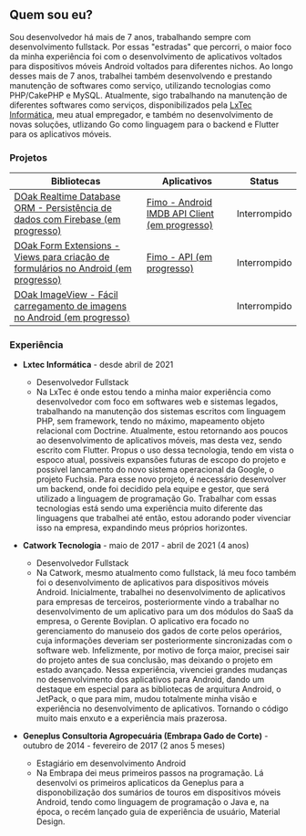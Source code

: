 ## Quem sou eu?

Sou desenvolvedor há mais de 7 anos, trabalhando sempre com desenvolvimento fullstack. Por essas "estradas" que percorri, o maior foco da minha experiência foi com o desenvolvimento de aplicativos voltados para dispositivos móveis Android voltados para diferentes nichos. Ao longo desses mais de 7 anos, trabalhei também desenvolvendo e prestando manutenção de softwares como serviço, utilizando tecnologias como PHP/CakePHP e MySQL. Atualmente, sigo trabalhando na manutenção de diferentes softwares como serviços, disponibilizados pela [LxTec Informática](https://lxtec.com.br/), meu atual empregador, e também no desenvolvimento de novas soluções, utlizando Go como linguagem para o backend e Flutter para os aplicativos móveis.

### Projetos

Bibliotecas | Aplicativos | Status 
---------|---------|---------
[DOak Realtime Database ORM - Persistência de dados com Firebase (em progresso)](https://github.com/carvaldo/DOak-Realtime-Database-ORM) | [Fimo - Android IMDB API Client (em progresso)](https://github.com/carvaldo/Digital-Innovation-One/tree/master/bootcamps/Inter-Android-Developer/Fimo) | Interrompido
[DOak Form Extensions - Views para criação de formulários no Android (em progresso)](https://github.com/carvaldo/DOak-Form-Extensions) | [Fimo - API (em progresso)](https://github.com/carvaldo/Digital-Innovation-One/tree/master/bootcamps/Everis-Quality-Assurance-Beginner/Fimo-API) | Interrompido
[DOak ImageView - Fácil carregamento de imagens no Android (em progresso)](https://github.com/carvaldo/DOak-ImageView) |  | Interrompido

### Experiência

* __Lxtec Informática__ - desde abril de 2021<br>
  * Desenvolvedor Fullstack
  * Na LxTec é onde estou tendo a minha maior experiência como desenvolvedor com foco em softwares web e sistemas legados, trabalhando na manutenção dos sistemas escritos com linguagem PHP, sem framework, tendo no máximo, mapeamento objeto relacional com Doctrine. Atualmente, estou retornando aos poucos ao desenvolvimento de aplicativos móveis, mas desta vez, sendo escrito com Flutter. Propus o uso dessa tecnologia, tendo em vista o espoco atual, possiveis expansões futuras de escopo do projeto e possível lancamento do novo sistema operacional da Google, o projeto Fuchsia. Para esse novo projeto, é necessário desenvolver um backend, onde foi decidido pela equipe e gestor, que será utilizado a linguagem de programação Go. Trabalhar com essas tecnologias está sendo uma experiência muito diferente das linguagens que trabalhei até então, estou adorando poder vivenciar isso na empresa, expandindo meus próprios horizontes. 

* __Catwork Tecnologia__ - maio de 2017 - abril de 2021 (4 anos)<br>
  * Desenvolvedor Fullstack
  * Na Catwork, mesmo atualmento como fullstack, lá  meu foco também foi o desenvolvimento de aplicativos para dispositivos móveis Android. Inicialmente, trabalhei no desenvolvimento de aplicativos para empresas de terceiros, posteriormente vindo a trabalhar no desenvolvimento de um aplicativo para um dos módulos do SaaS da empresa, o Gerente Boviplan. O aplicativo era focado no gerenciamento do manuseio dos gados de corte pelos operários, cuja informações deveriam ser posteriormente sincronizadas com o software web. Infelizmente, por motivo de força maior, precisei sair do projeto antes de sua conclusão, mas deixando o projeto em estado avançado. Nessa experiência, vivenciei grandes mudanças no desenvolvimento dos aplicativos para Android, dando um destaque em especial para as bibliotecas de arquitura Android, o JetPack, o que para mim, mudou totalmente minha visão e experiência no desenvolvimento de aplicativos. Tornando o código muito mais enxuto e a experiência mais prazerosa. 

* __Geneplus Consultoria Agropecuária (Embrapa Gado de Corte)__ - outubro de 2014 - fevereiro de 2017 (2 anos 5 meses)<br>
  * Estagiário em desenvolvimento Android
  * Na Embrapa dei meus primeiros passos na programação. Lá desenvolvi os primeiros aplicaticos da Geneplus para a disponobilização dos sumários de touros em dispositivos móveis Android, tendo como linguagem de programação o Java e, na época, o recém lançado guia de experiência de usuário, Material Design.
